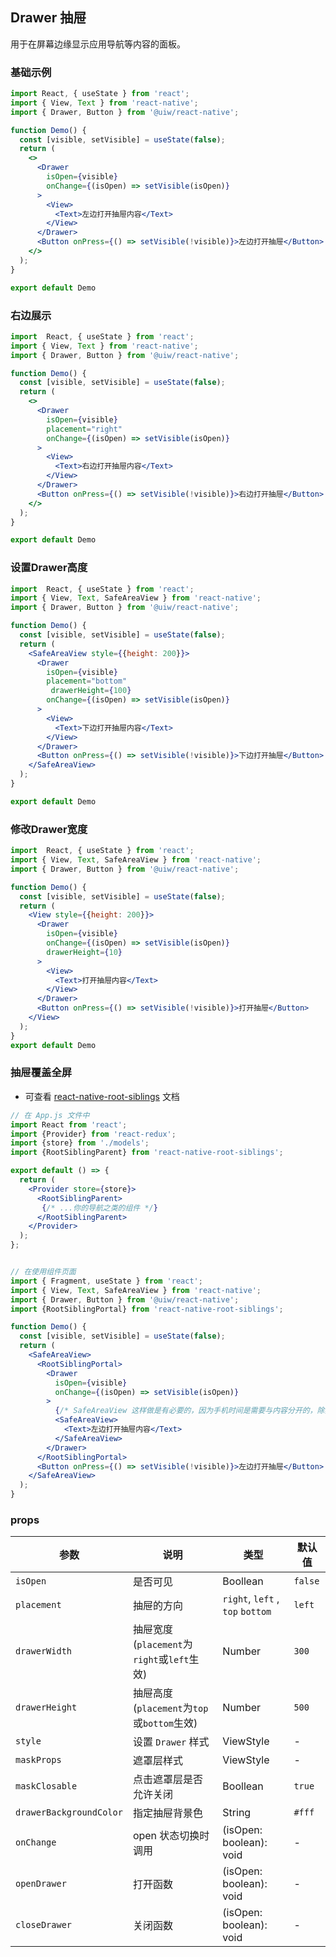 Drawer 抽屉
---



用于在屏幕边缘显示应用导航等内容的面板。

### 基础示例

```jsx mdx:preview
import React, { useState } from 'react';
import { View, Text } from 'react-native';
import { Drawer, Button } from '@uiw/react-native';

function Demo() {
  const [visible, setVisible] = useState(false);
  return (
    <>
      <Drawer
        isOpen={visible}
        onChange={(isOpen) => setVisible(isOpen)}
      >
        <View>
          <Text>左边打开抽屉内容</Text>
        </View>
      </Drawer>
      <Button onPress={() => setVisible(!visible)}>左边打开抽屉</Button>
    </>
  );
}

export default Demo

```

### 右边展示

```jsx mdx:preview
import  React, { useState } from 'react';
import { View, Text } from 'react-native';
import { Drawer, Button } from '@uiw/react-native';

function Demo() {
  const [visible, setVisible] = useState(false);
  return (
    <>
      <Drawer
        isOpen={visible}
        placement="right"
        onChange={(isOpen) => setVisible(isOpen)}
      >
        <View>
          <Text>右边打开抽屉内容</Text>
        </View>
      </Drawer>
      <Button onPress={() => setVisible(!visible)}>右边打开抽屉</Button>
    </>
  );
}

export default Demo
```
### 设置Drawer高度

```jsx mdx:preview
import  React, { useState } from 'react';
import { View, Text, SafeAreaView } from 'react-native';
import { Drawer, Button } from '@uiw/react-native';

function Demo() {
  const [visible, setVisible] = useState(false);
  return (
    <SafeAreaView style={{height: 200}}>
      <Drawer
        isOpen={visible}
        placement="bottom"
         drawerHeight={100}
        onChange={(isOpen) => setVisible(isOpen)}
      >
        <View>
          <Text>下边打开抽屉内容</Text>
        </View>
      </Drawer>
      <Button onPress={() => setVisible(!visible)}>下边打开抽屉</Button>
    </SafeAreaView>
  );
}

export default Demo
```

### 修改Drawer宽度

```jsx mdx:preview
import  React, { useState } from 'react';
import { View, Text, SafeAreaView } from 'react-native';
import { Drawer, Button } from '@uiw/react-native';

function Demo() {
  const [visible, setVisible] = useState(false);
  return (
    <View style={{height: 200}}>
      <Drawer
        isOpen={visible}
        onChange={(isOpen) => setVisible(isOpen)}
        drawerHeight={10}
      >
        <View>
          <Text>打开抽屉内容</Text>
        </View>
      </Drawer>
      <Button onPress={() => setVisible(!visible)}>打开抽屉</Button>
    </View>
  );
}
export default Demo

```   

### 抽屉覆盖全屏

- 可查看 [react-native-root-siblings](https://www.npmjs.com/package/react-native-root-siblings) 文档
  
```jsx
// 在 App.js 文件中 
import React from 'react';
import {Provider} from 'react-redux';
import {store} from './models';
import {RootSiblingParent} from 'react-native-root-siblings';

export default () => {
  return (
    <Provider store={store}>
      <RootSiblingParent> 
       {/* ...你的导航之类的组件 */}
      </RootSiblingParent>
    </Provider>
  );
};


// 在使用组件页面
import { Fragment, useState } from 'react';
import { View, Text, SafeAreaView } from 'react-native';
import { Drawer, Button } from '@uiw/react-native';
import {RootSiblingPortal} from 'react-native-root-siblings';

function Demo() {
  const [visible, setVisible] = useState(false);
  return (
    <SafeAreaView>
      <RootSiblingPortal>
        <Drawer
          isOpen={visible}
          onChange={(isOpen) => setVisible(isOpen)}
        >
          {/* SafeAreaView 这样做是有必要的，因为手机时间是需要与内容分开的，除非你并不需要 */}
          <SafeAreaView> 
            <Text>左边打开抽屉内容</Text>
          </SafeAreaView>
        </Drawer>
      </RootSiblingPortal>
      <Button onPress={() => setVisible(!visible)}>左边打开抽屉</Button>
    </SafeAreaView>
  );
}
``` 

### props

| 参数 | 说明 | 类型 | 默认值 |
|------|------|-----|------|
| `isOpen` | 是否可见 | Boollean | `false` |
| `placement` | 抽屉的方向 | `right`, `left` , `top` `bottom`| `left` |
| `drawerWidth` | 抽屉宽度(`placement`为`right`或`left`生效)  | Number | `300` |
| `drawerHeight` | 抽屉高度(`placement`为`top`或`bottom`生效) | Number | `500` |
| `style` | 设置 `Drawer` 样式 | ViewStyle | - |
| `maskProps` | 遮罩层样式 | ViewStyle | - |
| `maskClosable` | 点击遮罩层是否允许关闭 | Boollean | `true` |
| `drawerBackgroundColor` | 指定抽屉背景色 | String | `#fff` |
| `onChange` | open 状态切换时调用 | (isOpen: boolean): void | - |
| `openDrawer` | 打开函数 | (isOpen: boolean): void | - |
| `closeDrawer` | 关闭函数 | (isOpen: boolean): void | - |